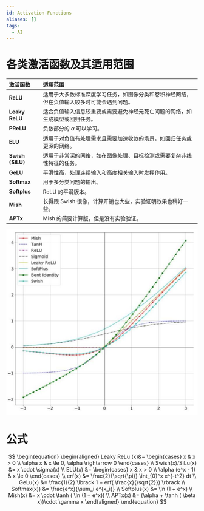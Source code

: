 ```yaml
---
id: Activation-Functions
aliases: []
tags:
  - AI
---
```


# 各类激活函数及其适用范围

| 激活函数     | 适用范围                                                                                                                              |
| :----------- | :------------------------------------------------------------------------------------------------------------------------------------ |
| **ReLU**     | 适用于大多数标准深度学习任务，如图像分类和卷积神经网络，但在负值输入较多时可能会遇到问题。                                          |
| **Leaky ReLU** | 适合负值输入信息较重要或需要避免神经元死亡问题的网络，如生成模型或回归任务。                                                          |
| **PReLU**    | 负数部分的 $\alpha$ 可以学习。                                                                                                        |
| **ELU**      | 适用于对负值有处理需求且需要加速收敛的场景，如回归任务或更深的网络。                                                                  |
| **Swish (SiLU)** | 适用于非常深的网络，如在图像处理、目标检测或需要复杂非线性特征的任务。                                                                |
| **GeLU**     | 平滑性高，处理连续输入和高度相关输入时发挥作用。                                                                                      |
| **Softmax**  | 用于多分类问题的输出。                                                                                                                |
| **Softplus** | ReLU 的平滑版本。                                                                                                                     |
| **Mish**     | 长得跟 Swish 很像，计算开销也大些，实验证明效果也稍好一些。                                                                           |
| **APTx**     | Mish 的简要计算版，但是没有实验验证。                                                                                                 |

![](./imgs/Activation-Funciton-Comparison.png)

# 公式  

$$
\begin{equation}
\begin{aligned}
Leaky ReLu (x)&= \begin{cases} x & x > 0 \\ 
\alpha x & x \le 0, \alpha \rightarrow 0 \end{cases} \\ 
Swish(x)/SiLu(x) &= x \cdot \sigma(x) \\ 
ELU(x) &= \begin{cases} x & x > 0 \\ 
\alpha (e^x - 1) & x \le 0 \end{cases} \\ 
erf(x) &= \frac{2}{\sqrt{\pi}} \int_{0}^x e^{-t^2} dt \\ 
GeLu(x) &= \frac{1}{2} \lbrack 1 + erf( \frac{x}{\sqrt{2}}) \rbrack \\
Softmax(x)) &= \frac{e^x}{\sum_i e^{x_i}} \\ Softplus(x) &= \ln (1 + e^x) \\ 
Mish(x) &= x \cdot \tanh ( \ln (1 + e^x)) \\ 
APTx(x) &= (\alpha + \tanh ( \beta x))\cdot \gamma x
\end{aligned}
\end{equation}
$$
